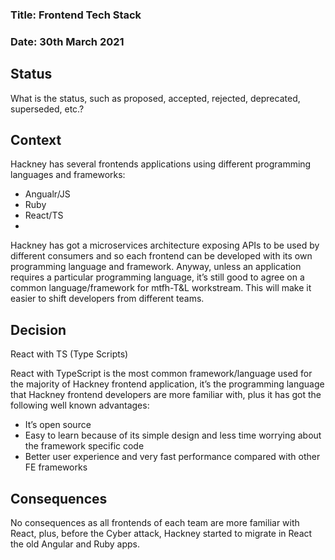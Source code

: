 ### **Title:** Frontend Tech Stack

### **Date:** 30th March 2021

## **Status**

What is the status, such as proposed, accepted, rejected, deprecated, superseded, etc.?

## **Context**

Hackney has several frontends applications using different programming languages and frameworks:

- Angualr/JS
- Ruby
- React/TS
- 
Hackney has got a  microservices architecture exposing APIs to be used by different consumers and so each frontend can be developed with its own programming language and framework. Anyway, unless an application requires a particular programming language, it’s still good to agree on a common language/framework for mtfh-T&L workstream. This will make it easier to shift developers from different teams. 

## **Decision**

React with TS (Type Scripts)

React with TypeScript is the most common framework/language used for the majority of Hackney frontend application, it’s the programming language that Hackney frontend developers are more familiar with, plus it has got the following well known advantages:

- It’s open source
- Easy to learn because of its simple design and less time worrying about the framework specific code
- Better user experience and very fast performance compared with other FE frameworks

## **Consequences**

No consequences as all frontends of each team are more familiar with React, plus, before the Cyber attack, Hackney started to migrate in React the old Angular and Ruby apps.